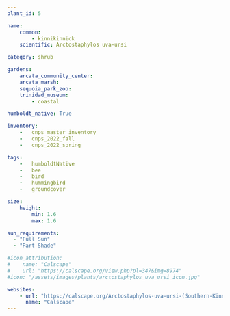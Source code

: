 ```yaml
---
plant_id: 5

name: 
    common: 
        - kinnikinnick 
    scientific: Arctostaphylos uva-ursi 

category: shrub

gardens:
    arcata_community_center:
    arcata_marsh: 
    sequoia_park_zoo:
    trinidad_museum:
        - coastal

humboldt_native: True

inventory: 
    -   cnps_master_inventory
    -   cnps_2022_fall
    -   cnps_2022_spring

tags:  
    -   humboldtNative
    -   bee
    -   bird
    -   hummingbird
    -   groundcover

size:
    height: 
        min: 1.6
        max: 1.6

sun_requirements:
  - "Full Sun"
  - "Part Shade"

#icon_attribution: 
#    name: "Calscape"
#    url: "https://calscape.org/view.php?pl=347&img=8974"
#icon: "/assets/images/plants/arctostaphylos_uva_ursi_icon.jpg"

websites:
    - url: "https://calscape.org/Arctostaphylos-uva-ursi-(Southern-Kinnikinnick)?srchcr=sc5f503bb4523a4"
      name: "Calscape"
---
```

